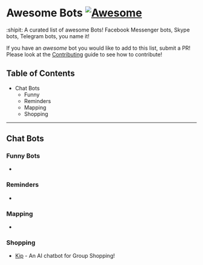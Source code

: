 # Awesome Bots [![Awesome](https://cdn.rawgit.com/sindresorhus/awesome/d7305f38d29fed78fa85652e3a63e154dd8e8829/media/badge.svg)](https://github.com/sindresorhus/awesome)
:shipit: A curated list of awesome Bots! Facebook Messenger bots, Skype bots, Telegram bots, you name it!

If you have an <i>awesome</i> bot you would like to add to this list, submit a PR! Please look at the [Contributing]() guide to see how to contribute!

## Table of Contents
* Chat Bots
  * Funny
  * Reminders
  * Mapping
  * Shopping

---
## Chat Bots
### Funny Bots
* []()
### Reminders
* [](http://www.coffeesbot.com/)
### Mapping
* []()
### Shopping
* [Kip](http://kipthis.com/) - An AI chatbot for Group Shopping!
